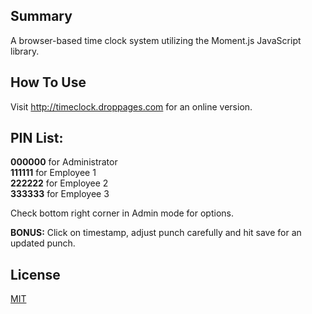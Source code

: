 ## Summary

A browser-based time clock system utilizing the Moment.js JavaScript library.

## How To Use

Visit http://timeclock.droppages.com for an online version.

##  PIN List:

**000000** for Administrator <br />
**111111** for Employee 1 <br />
**222222** for Employee 2 <br />
**333333** for Employee 3 <br />

Check bottom right corner in Admin mode for options.

**BONUS:** Click on timestamp, adjust punch carefully and hit save for an updated punch.

## License
[MIT](https://choosealicense.com/licenses/mit/)

